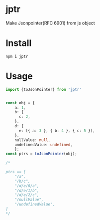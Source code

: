 # jptr

Make Jsonpointer(RFC 6901) from js object

# Install

```
npm i jptr
```

# Usage

```ts
import {toJsonPointer} from 'jptr'


const obj = {
    a: 1,
    b: {
      c: 2,
    },
    d: {
      e: [{ a: 3 }, { b: 4 }, { c: 5 }],
    },
    nullValue: null,
    undefinedValue: undefined,
    };
const ptrs = toJsonPointer(obj);

/*

ptrs == [
    "/a",
    "/b/c",
    "/d/e/0/a",
    "/d/e/1/b",
    "/d/e/2/c",
    "/nullValue",
    "/undefinedValue",
]
*/

```
